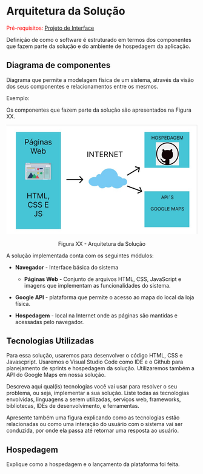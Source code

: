 # Arquitetura da Solução

<span style="color:red">Pré-requisitos: <a href="![image](https://user-images.githubusercontent.com/83013553/164117424-3d5f3449-eb00-4b7d-ba44-7d7859e03e65.png)"> Projeto de Interface</a></span>

Definição de como o software é estruturado em termos dos componentes que fazem parte da solução e do ambiente de hospedagem da aplicação.

## Diagrama de componentes

Diagrama que permite a modelagem física de um sistema, através da visão dos seus componentes e relacionamentos entre os mesmos.

Exemplo: 

Os componentes que fazem parte da solução são apresentados na Figura XX.

![Diagrama de Componentes](img/componentes.jpg)
<center>Figura XX - Arquitetura da Solução</center>

A solução implementada conta com os seguintes módulos:
- **Navegador** - Interface básica do sistema  
  - **Páginas Web** - Conjunto de arquivos HTML, CSS, JavaScript e imagens que implementam as funcionalidades do sistema.
   
 - **Google API** - plataforma que permite o acesso ao mapa do local da loja física.
 - **Hospedagem** - local na Internet onde as páginas são mantidas e acessadas pelo navegador. 



## Tecnologias Utilizadas
Para essa solução, usaremos para desenvolver o código HTML, CSS e Javascpript. Usaremos o Visual Studio Code como IDE e o Github para planejamento de sprints e hospedagem da solução. Utilizaremos também a API do Google Maps em nossa solução.



Descreva aqui qual(is) tecnologias você vai usar para resolver o seu problema, ou seja, implementar a sua solução. Liste todas as tecnologias envolvidas, linguagens a serem utilizadas, serviços web, frameworks, bibliotecas, IDEs de desenvolvimento, e ferramentas.

Apresente também uma figura explicando como as tecnologias estão relacionadas ou como uma interação do usuário com o sistema vai ser conduzida, por onde ela passa até retornar uma resposta ao usuário.


## Hospedagem

Explique como a hospedagem e o lançamento da plataforma foi feita.

